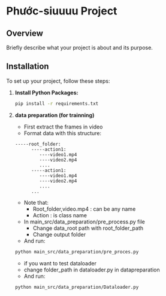 # Phước-siuuuu Project

## Overview
Briefly describe what your project is about and its purpose.

## Installation
To set up your project, follow these steps:

1. **Install Python Packages:**
   ```bash
   pip install -r requirements.txt
2. **data preparation (for trainning)**
   - First extract the frames in video  
   - Format data with this structure: 
   ```
   -----root_folder: 
         -----action1: 
            ----video1.mp4 
            ----video2.mp4
            ....
         -----action1:
            ----video1.mp4
            ----video2.mp4
            ....
         ...
   ```
   - Note that: 
      - Root_folder,video.mp4 : can be any name
      - Action : is class name
   - In  main_src/data_preparation/pre_process.py file
      - Change  data_root path with root_folder_path
      - Change output folder 
   - And run:

   ```bash
   python main_src/data_preparation/pre_proces.py
   ```
   - if you want to test dataloader 
   - change folder_path in dataloader.py in datapreparation
   - And run:
   ```bash
   python main_src/data_preparation/Dataloader.py
    ```